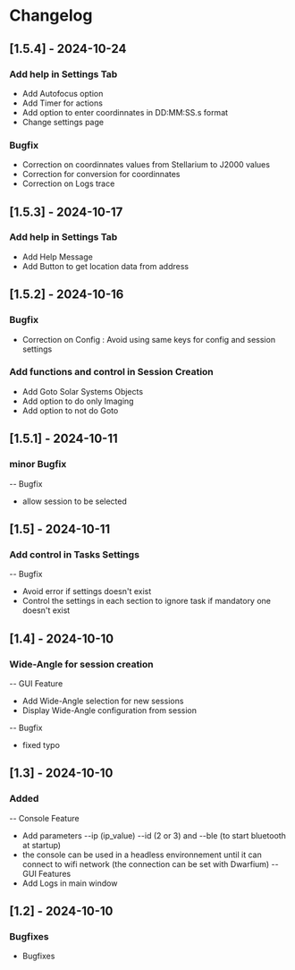 # Changelog

## [1.5.4] - 2024-10-24

### Add help in Settings Tab
- Add Autofocus option
- Add Timer for actions
- Add option to enter coordinnates in DD:MM:SS.s format
- Change settings page 

### Bugfix
- Correction on coordinnates values from Stellarium to J2000 values
- Correction for conversion for coordinnates
- Correction on Logs trace

## [1.5.3] - 2024-10-17

### Add help in Settings Tab
- Add Help Message
- Add Button to get location data from address

## [1.5.2] - 2024-10-16

### Bugfix
- Correction on Config : Avoid using same keys for config and session settings

### Add functions and control in Session Creation

- Add Goto Solar Systems Objects
- Add option to do only Imaging
- Add option to not do Goto

## [1.5.1] - 2024-10-11

### minor Bugfix

-- Bugfix

- allow session to be selected

## [1.5] - 2024-10-11

### Add control in Tasks Settings

-- Bugfix

- Avoid error if settings doesn't exist
- Control the settings in each section to ignore task if mandatory one doesn't exist

## [1.4] - 2024-10-10

### Wide-Angle for session creation

-- GUI Feature

- Add Wide-Angle selection for new sessions
- Display Wide-Angle configuration from session

-- Bugfix

- fixed typo

## [1.3] - 2024-10-10

### Added

-- Console Feature

- Add parameters --ip (ip_value) --id (2 or 3) and --ble (to start bluetooth at startup)
- the console can be used in a headless environnement until it can connect to wifi network (the connection can be set with Dwarfium)
-- GUI Features
- Add Logs in main window

## [1.2] - 2024-10-10

### Bugfixes

- Bugfixes
